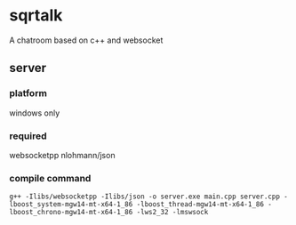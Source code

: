 # sqrtalk
A chatroom based on c++ and websocket
## server
### platform
windows only
### required
websocketpp
nlohmann/json
### compile command
```
g++ -Ilibs/websocketpp -Ilibs/json -o server.exe main.cpp server.cpp -lboost_system-mgw14-mt-x64-1_86 -lboost_thread-mgw14-mt-x64-1_86 -lboost_chrono-mgw14-mt-x64-1_86 -lws2_32 -lmswsock
```
